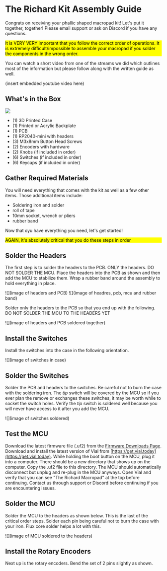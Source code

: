 # The Richard Kit Assembly Guide

Congrats on receiving your phallic shaped macropad kit! Let's put it together, together! Please email support or ask on Discord if you have any questions. 

<div style="background-color: yellow; color: black;">It is VERY VERY important that you follow the correct order of operations. It is extremely difficult/impossible to assemble your macropad if you solder the components in the wrong order.</div>

You can watch a short video from one of the streams we did which outlines most of the information but please follow along with the written guide as well.

(insert embedded youtube video here)

## What's in the Box
![](image)

* (1) 3D Printed Case
* (1) Printed or Acrylic Backplate
* (1) PCB
* (1) RP2040-mini with headers
* (3) M3x8mm Button Head Screws
* (2) Encoders with hardware
* (2) Knobs (if included in order)
* (6) Switches (if included in order)
* (6) Keycaps (if included in order)

## Gather Required Materials
You will need everything that comes with the kit as well as a few other items. Those additional items include:

* Soldering iron and solder
* roll of tape
* 10mm socket, wrench or pliers
* rubber band

Now that oyu have everything you need, let's get started!

<div style="background-color: yellow; color: black;">AGAIN, it's absolutely critical that you do these steps in order</div>

## Solder the Headers

The first step is to solder the headers to the PCB. ONLY the headers. DO NOT SOLDER THE MCU. Place the headers into the PCB as shown and then add the MCU to stabilize them. Wrap a rubber band around the assembly to hold everything in place.

![](image of headers and PCB)
![](image of headres, pcb, mcu and rubber band)

Solder only the headers to the PCB so that you end up with the following. DO NOT SOLDER THE MCU TO THE HEADERS YET

![](image of headers and PCB soldered together)

## Install the Switches

Install the switches into the case in the following orientation. 

![](image of switches in case)

## Solder the Switches

Solder the PCB and headers to the switches. Be careful not to burn the case with the soldering iron. The *tip* switch will be covered by the MCU so if you ever plan the remove or exchanges these switches, it may be worth while to socket the switch holes. Verify the *tip* switch is soldered well because you will never have access to it after you add the MCU.

![](image of switches soldered)

## Test the MCU

Download the latest firmware file (.uf2) from the [Firmware Downloads Page](). Download and install the latest version of Vial from [https://get.vial.today](https://get.vial.today). While holding the boot button on the MCU, plug it into a computer. There should be a new directory that shows up on the computer. Copy the .uf2 file to this directory. The MCU should automatically disconnect but unplug and re-plug in the MCU anyways. Open Vial and verify that you can see "The Richard Macropad" at the top before continuing. Contact us through support or Discord before continuing if you are encountering issues.

## Solder the MCU

Solder the MCU to the headers as shown below. This is the last of the critical order steps. Solder each pin being careful not to burn the case with your iron. Flux core solder helps a lot with this.

![](image of MCU soldered to the headers)

## Install the Rotary Encoders

Next up is the rotary encoders. Bend the set of 2 pins slightly as shown. 


